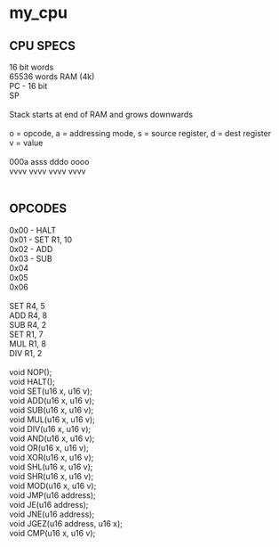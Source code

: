 # my_cpu 
## CPU SPECS

16 bit words</br> 
65536 words RAM (4k)</br> 
PC - 16 bit</br> 
SP</br> 
</br> 
Stack starts at end of RAM and grows downwards</br> 
</br> 
o = opcode, a = addressing mode, s = source register, d = dest register</br> 
v = value</br> 
</br> 
000a asss dddo oooo</br> 
vvvv vvvv vvvv vvvv</br> 
</br> 
## OPCODES</br> 
0x00 - HALT</br> 
0x01 - SET R1, 10</br> 
0x02 - ADD</br> 
0x03 - SUB</br> 
0x04</br> 
0x05</br> 
0x06</br> 
</br> 
SET R4, 5</br> 
ADD R4, 8</br> 
SUB R4, 2</br> 
SET R1, 7</br> 
MUL R1, 8</br> 
DIV R1, 2</br> 
</br> 
void NOP();  </br> 
void HALT();</br> 
void SET(u16 x, u16 v);</br> 
void ADD(u16 x, u16 v);</br> 
void SUB(u16 x, u16 v);</br> 
void MUL(u16 x, u16 v);</br> 
void DIV(u16 x, u16 v);</br> 
void AND(u16 x, u16 v);</br> 
void OR(u16 x, u16 v);</br> 
void XOR(u16 x, u16 v);</br> 
void SHL(u16 x, u16 v);</br> 
void SHR(u16 x, u16 v);</br> 
void MOD(u16 x, u16 v);</br> 
void JMP(u16 address);</br> 
void JE(u16 address);</br> 
void JNE(u16 address);</br> 
void JGEZ(u16 address, u16 x);</br> 
void CMP(u16 x, u16 v);</br> 

